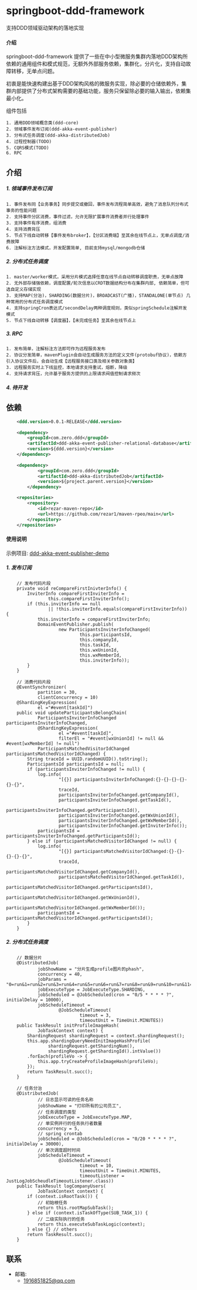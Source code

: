 # springboot-ddd-framework
支持DDD领域驱动架构的落地实现

#### 介绍
springboot-ddd-framework 提供了一些在中小型微服务集群内落地DDD架构所依赖的通用组件和模式规范，无额外外部服务依赖，集群化，分片化，支持自动故障转移，无单点问题。

初衷是能快速构建出基于DDD架构风格的微服务实现，除必要的仓储依赖外，集群内部提供了分布式架构需要的基础功能，服务只保留除必要的输入输出，依赖集最小化。

组件包括

	1. 通用DDD领域概念类(ddd-core)
	2. 领域事件发布订阅(ddd-akka-event-publisher)
	3. 分布式任务调度(ddd-akka-distributedJob)
	4. 过程控制器(TODO)
	5. CQRS模式(TODO)
	6. RPC

## 介绍
##### 1. 领域事件发布订阅

	1. 事件发布同【业务事务】同步提交或撤回，事件发布流程简单高效，避免了消息队列分布式事务的性能问题
	2. 支持事件分区消费，事件过滤，允许无限扩展事件消费者并行处理事件
	3. 支持事件有序消费，组消费
	4. 支持消费背压
	5. 节点下线自动转移【事件发布broker】，【分区消费端】至其余在线节点上，无单点调度/消费故障
	6. 注解标注方法模式，开发配置简单, 目前支持mysql/mongodb仓储
	
##### 2. 分布式任务调度

	1. master/worker模式，采用分片模式选择任意在线节点自动转移调度职责，无单点故障
	2. 无外部存储强依赖，调度配置/轮次信息以CRDT数据结构分布在集群内部, 依赖简单，但可选自定义存储实现
	3. 支持MAP(分治)，SHARDING(数据分片)，BROADCAST(广播)，STANDALONE(单节点) 几种常用的分布式任务调度模式
	4. 支持springCron表达式/secondDelay两种调度规则，类似springSchedule注解开发模式
	5. 节点下线自动转移【调度器】，【未完成任务】至其余在线节点上

##### 3. RPC

	1. 发布简单，注解标注方法即可作为远程服务发布
	2. 协议分发简单，mavenPlugin会自动生成服务方法的定义文件(protobuf协议)，依赖方引入协议文件后，会自动生成【远程服务接口类及相关参数对象类】
	3. 远程服务实时上下线监控，本地请求支持重试，熔断，降级
	4. 支持请求背压，允许基于服务方提供的上限请求阀值控制请求频次
	
##### 4. 待开发

## 依赖

```xml
	<ddd.version>0.0.1-RELEASE</ddd.version>
	
	<dependency>
		<groupId>com.zero.ddd</groupId>
		<artifactId>ddd-akka-event-publisher-relational-database</artifactId>
		<version>${ddd.version}</version>
	</dependency>
	
	<dependency>
			<groupId>com.zero.ddd</groupId>
			<artifactId>ddd-akka-distributedJob</artifactId>
			<version>${project.parent.version}</version>
		</dependency>

	<repositories>
		<repository>
			<id>rezar-maven-repo</id>
			<url>https://github.com/rezar1/maven-rpeo/main</url>
		</repository>
	</repositories>

```

#### 使用说明
示例项目: [ddd-akka-event-publisher-demo](https://gitee.com/Rezar/springboot-ddd-framework/tree/release1.0/ddd-akka-event-publisher-demo)

##### 1. 发布订阅

```
	// 发布代码片段
	private void reCompareFirstInivterInfo() {
		InviterInfo compareFirstInviterInfo = 
				this.compareFirstInviterInfo();
		if (this.inviterInfo == null
				|| !this.inviterInfo.equals(compareFirstInviterInfo)) {
			this.inviterInfo = compareFirstInviterInfo;
			DomainEventPublisher.publish(
					new ParticipantsInviterInfoChanged(
							this.participantsId,
							this.companyId,
							this.taskId,
							this.wxUnionId,
							this.wxMemberId,
							this.inviterInfo));
		}
	}

	// 消费代码片段
	@EventSynchronizer(
			partition = 30, 
			clientConcurrency = 10)
	@ShardingKeyExpression(
			el ="#event[taskId]")
	public void updateParticipantsBelongChain(
			ParticipantsInviterInfoChanged participantsInviterInfoChanged,
			@ShardingKeyExpression(
					el ="#event[taskId]",
					filterEl = "#event[wxUnionId] != null && #event[wxMemberId] != null")
			ParticipantsMatchedVisitorIdChanged participantsMatchedVisitorIdChanged) {
		String traceId = UUID.randomUUID().toString();
		ParticipantsId participantsId = null;
		if (participantsInviterInfoChanged != null) {
			log.info(
					"[{}] participantsInviterInfoChanged:{}-{}-{}-{}-{}-{}",
					traceId,
					participantsInviterInfoChanged.getCompanyId(), 
					participantsInviterInfoChanged.getTaskId(),
					participantsInviterInfoChanged.getParticipantsId(),
					participantsInviterInfoChanged.getWxUnionId(),
					participantsInviterInfoChanged.getWxMemberId(),
					participantsInviterInfoChanged.getInviterInfo());
			participantsId = participantsInviterInfoChanged.getParticipantsId();
		} else if (participantsMatchedVisitorIdChanged != null) {
			log.info(
					"[{}] participantsMatchedVisitorIdChanged:{}-{}-{}-{}-{}",
					traceId,
					participantsMatchedVisitorIdChanged.getCompanyId(), 
					participantsMatchedVisitorIdChanged.getTaskId(),
					participantsMatchedVisitorIdChanged.getParticipantsId(),
					participantsMatchedVisitorIdChanged.getWxUnionId(),
					participantsMatchedVisitorIdChanged.getWxMemberId());
			participantsId = participantsMatchedVisitorIdChanged.getParticipantsId();
		}
	}
```

##### 2. 分布式任务调度

```
	// 数据分片
	@DistributedJob(
			jobShowName = "分片生成profile图片的phash",
			concurrency = 40,
			jobParams = "0=run&1=run&2=run&3=run&4=run&5=run&6=run&7=run&8=run&9=run&10=run&11=run",
			jobExecuteType = JobExecuteType.SHARDING,
			jobScheduled = @JobScheduled(cron = "0/5 * * * * ?", initialDelay = 10000),
			jobScheduleTimeout = 
					@JobScheduleTimeout(
							timeout = 3, 
							timeoutUnit = TimeUnit.MINUTES))
	public TaskResult initProfileImageHash(
			JobTaskContext context) {
		ShardingRequest shardingRequest = context.shardingRequest();
		this.app.shardingQueryNeedInitImageHashProfile(
				shardingRequest.getShardingNum(), 
				shardingRequest.getShardingId().intValue())
		.forEach(profileVo -> {
			this.app.tryCreateProfileImageHash(profileVo);
		});
		return TaskResult.succ();
	}
	
	// 任务分治
	@DistributedJob(
			// 日志显示可读的任务名称
			jobShowName = "打印所有的公司员工",
			// 任务调度的类型
			jobExecuteType = JobExecuteType.MAP,
			// 单实例并行的任务执行者数量
			concurrency = 5,
			// spring crontab
			jobScheduled = @JobScheduled(cron = "0/20 * * * * ?", initialDelay = 30000),
			// 单次调度超时时间
			jobScheduleTimeout = 
					@JobScheduleTimeout(
							timeout = 10, 
							timeoutUnit = TimeUnit.MINUTES, 
							timeoutListener = JustLogJobScheudleTimeoutListener.class))
	public TaskResult logCompanyUsers(
			JobTaskContext context) {
		if (context.isRootTask()) {
			// 初始根任务
			return this.rootMapSubTask();
		} else if (context.isTaskOfType(SUB_TASK_1)) {
			// 二级实际执行的任务
			return this.executeSubTaskLogic(context);
		} else {} // others
		return TaskResult.succ();
	}
```

## 联系
- 邮箱:
  * 1916851825@qq.com



